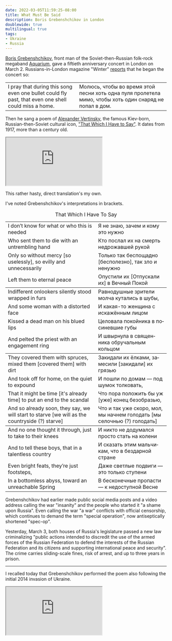 ```yaml
---
date: 2022-03-05T11:59:25-08:00
title: What Must Be Said
description: Boris Grebenshchikov in London
doublewide: true
multilingual: true
tags:
- Ukraine
- Russia
---
```


[Boris Grebenshchikov](https://en.wikipedia.org/wiki/Boris_Grebenshchikov), front man of the Soviet-then-Russian folk-rock megaband [Aquarium](https://en.wikipedia.org/wiki/Aquarium_(band)), gave a fiftieth anniversary concert in London on March 2.  Russians-in-London magazine "Winter" [reports](https://zimamagazine.com/2022/03/boris-grebenshhikov-moljus-chtoby-vo-vremya-etoj-pesni-hot-odna-pulya-proletela-mimo/) that he began the concert so:

<table class="translation">
  <tr>
    <td>I pray that during this song even one bullet could fly past, that even one shell could miss a home.</td>
    <td>Молюсь, чтобы во время этой песни хоть одна пуля пролетела мимо, чтобы хоть один снаряд не попал в дом.</td>
  </tr>
</table>

Then he sang a poem of [Alexander Vertinsky](https://en.wikipedia.org/wiki/Alexander_Vertinsky), the famous Kiev-born, Russian-then-Soviet cultural icon, ["That Which I Have to Say"](https://www.culture.ru/poems/3234/to-chto-ya-dolzhen-skazat).  It dates from 1917, more than a century old.

<iframe class="youtube" src="https://www.youtube.com/embed/kB60kN7vfBU"></iframe>

This rather hasty, direct translation's my own.

I've noted Grebenshchikov's interpretations in brackets.

<table class="translation">
<caption>That Which I Have To Say</caption>
<tbody>
<tr>
<td>I don’t know for what or who this is needed</td>
<td lang="ru">Я не знаю, зачем и кому это нужно</td>
</tr>
<tr>
<td>Who sent them to die with an untrembling hand</td>
<td lang="ru">Кто послал их на смерть недрожавшей рукой</td>
</tr>
<tr>
<td>Only so without mercy [so uselessly], so evilly and unnecessarily</td>
<td lang="ru">Только так беспощадно [бесполезно], так зло и ненужно</td>
</tr>
<tr>
<td>Left them to eternal peace</td>
<td lang="ru">Опустили их [Отпускали их] в Вечный Покой</td>
</tr>
</tbody>
<tbody>
<tr>
<td>Indifferent onlookers silently stood wrapped in furs</td>
<td lang="ru">Равнодушные зрители молча кутались в шубы,</td>
</tr>
<tr>
<td>And some woman with a distorted face</td>
<td lang="ru">И какая-то женщина с искажённым лицом</td>
</tr>
<tr>
<td>Kissed a dead man on his blued lips</td>
<td lang="ru">Целовала покойника в посиневшие губы</td>
</tr>
<tr>
<td>And pelted the priest with an engagement ring</td>
<td lang="ru">И швырнула в священника обручальным кольцом</td>
</tr>
</tbody>
<tbody>
<tr>
<td>They covered them with spruces, mixed them [covered them] with dirt</td>
<td lang="ru">Закидали их ёлками, замесили [закидали] их грязью</td>
</tr>
<tr>
<td>And took off for home, on the quiet to expound</td>
<td lang="ru">И пошли по домам — под шумок толковать,</td>
</tr>
<tr>
<td>That it might be time [it's already time] to put an end to the scandal</td>
<td lang="ru">Что пора положить бы уж [уже] конец безобразью,</td>
</tr>
<tr>
<td>And so already soon, they say, we will start to starve [we will as the countryside (?) starve]</td>
<td lang="ru">Что и так уже скоро, мол, мы начнем голодать [мы селочнью (?) голодать]</td>
</tr>
</tbody>
<tbody>
<tr>
<td>And no one thought it through, just to take to their knees</td>
<td lang="ru">И никто не додумался просто стать на колени</td>
</tr>
<tr>
<td>And to tell these boys, that in a talentless country</td>
<td lang="ru">И сказать этим мальчикам, что в бездарной стране</td>
</tr>
<tr>
<td>Even bright feats, they’re just footsteps,</td>
<td lang="ru">Даже светлые подвиги — это только ступени</td>
</tr>
<tr>
<td>In a bottomless abyss, toward an unreachable Spring</td>
<td lang="ru">В бесконечные пропасти — к недоступной Весне</td>
</tr>
</tbody>
</table>

Grebenshchikov had earlier made public social media posts and a video address calling the war "insanity" and the people who started it "a shame upon Russia".  Even calling the war "a war" conflicts with official censorship, which continues to demand the term "special operation", now antiseptically shortened "spec-op".

Yesterday, March 3, both houses of Russia's legislature passed a new law criminalizing "public actions intended to discredit the use of the armed forces of the Russian Federation to defend the interests of the Russian Federation and its citizens and supporting international peace and security".  The crime carries sliding-scale fines, risk of arrest, and up to three years in prison.

---

I recalled today that Grebenshchikov performed the poem also following the initial 2014 invasion of Ukraine.

<iframe class="youtube" src="https://www.youtube.com/embed/fyWLACLcLs4"></iframe>
